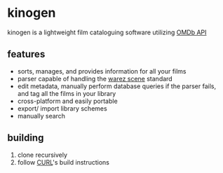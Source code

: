 # kinogen

kinogen is a lightweight film cataloguing software utilizing [OMDb API](https://www.omdbapi.com/)

## features
- sorts, manages, and provides information for all your films
- parser capable of handling the [warez scene](https://en.wikipedia.org/wiki/Standard_(warez)#Naming) standard
- edit metadata, manually perform database queries if the parser fails, and tag all the films in your library
- cross-platform and easily portable
- export/ import library schemes
- manually search

## building
1. clone recursively
2. follow [CURL](https://github.com/curl/curl)'s build instructions